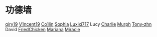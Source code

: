 # 功德墙

[qiry19](https://github.com/SamSeven777) [V1ncent19](https://v1ncent19.github.io/) [Co1lin](https://co1in.me/) [Sophia](https://www.zhihu.com/people/wanrong6) [Luxixi717](https://github.com/Fangyu-Lu) Lucy [Charlie](https://www.zhihu.com/question/360515552/answer/2852974194) [Murph](mailto:laukuralong@gmail.com) [Tony-zhn](https://tony-zhn.github.io/) David [FriedChicken](mailto:caxanxu@gmail.com) [Mariana](https://mariana2000.github.io/) [Miracle](mailto:jiayiqian1@gmail.com)
